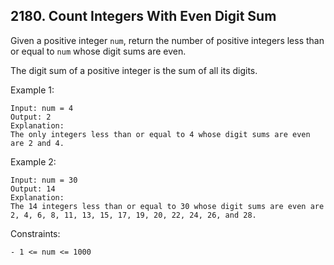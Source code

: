 ## 2180. Count Integers With Even Digit Sum

Given a positive integer `num`, return the number of positive integers less than or equal to `num` whose digit sums are even.

The digit sum of a positive integer is the sum of all its digits.

Example 1:

```
Input: num = 4
Output: 2
Explanation:
The only integers less than or equal to 4 whose digit sums are even are 2 and 4.
```

Example 2:

```
Input: num = 30
Output: 14
Explanation:
The 14 integers less than or equal to 30 whose digit sums are even are
2, 4, 6, 8, 11, 13, 15, 17, 19, 20, 22, 24, 26, and 28.
```

Constraints:

```
- 1 <= num <= 1000
```
